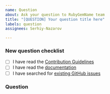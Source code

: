 ```yaml
---
name: Question
about: Ask your question to RubyGemName team
title: "[QUESTION] Your question title here"
labels: question
assignees: Serhiy-Nazarov

---
```


<!-- Thanks for helping to make RubyGemName better! Before submit your question, please make sure to check the following boxes by putting an x in the [ ] (don't: [x ], [ x], do: [x]) -->

### New question checklist

- [ ] I have read the [Contribution Guidelines](https://github.com/on-strum/ruby-gem/blob/master/CONTRIBUTING.md)
- [ ] I have read the [documentation](https://github.com/on-strum/ruby-gem/blob/master/README.md)
- [ ] I have searched for [existing GitHub issues](https://github.com/on-strum/ruby-gem/issues)

<!-- Please use next pattern for your question title: [QUESTION] Your question title here -->

### Question

<!-- Your question context here -->

